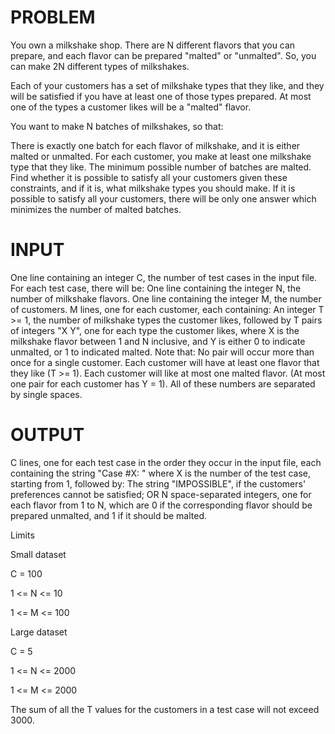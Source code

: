 PROBLEM
=======

You own a milkshake shop. There are N different flavors that you can prepare, and each flavor can be prepared "malted" or "unmalted". So, you can make 2N different types of milkshakes.

Each of your customers has a set of milkshake types that they like, and they will be satisfied if you have at least one of those types prepared. At most one of the types a customer likes will be a "malted" flavor.

You want to make N batches of milkshakes, so that:

There is exactly one batch for each flavor of milkshake, and it is either malted or unmalted.
For each customer, you make at least one milkshake type that they like.
The minimum possible number of batches are malted.
Find whether it is possible to satisfy all your customers given these constraints, and if it is, what milkshake types you should make.
If it is possible to satisfy all your customers, there will be only one answer which minimizes the number of malted batches.

INPUT
=====

One line containing an integer C, the number of test cases in the input file.
For each test case, there will be:
One line containing the integer N, the number of milkshake flavors.
One line containing the integer M, the number of customers.
M lines, one for each customer, each containing:
An integer T >= 1, the number of milkshake types the customer likes, followed by
T pairs of integers "X Y", one for each type the customer likes, where X is the milkshake flavor between 1 and N inclusive, and Y is either 0 to indicate unmalted, or 1 to indicated malted. Note that:
No pair will occur more than once for a single customer.
Each customer will have at least one flavor that they like (T >= 1).
Each customer will like at most one malted flavor. (At most one pair for each customer has Y = 1).
All of these numbers are separated by single spaces.

OUTPUT
======

C lines, one for each test case in the order they occur in the input file, each containing the string "Case #X: " where X is the number of the test case, starting from 1, followed by:
The string "IMPOSSIBLE", if the customers' preferences cannot be satisfied; OR
N space-separated integers, one for each flavor from 1 to N, which are 0 if the corresponding flavor should be prepared unmalted, and 1 if it should be malted.

Limits

Small dataset

C = 100 

1 <= N <= 10 

1 <= M <= 100

Large dataset

C = 5 

1 <= N <= 2000 

1 <= M <= 2000

The sum of all the T values for the customers in a test case will not exceed 3000.